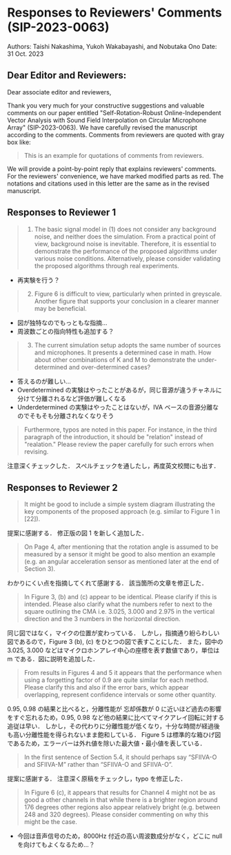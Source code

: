 # Responses to Reviewers' Comments (SIP-2023-0063)

Authors: Taishi Nakashima, Yukoh Wakabayashi, and Nobutaka Ono
Date: 31 Oct. 2023

## Dear Editor and Reviewers:

Dear associate editor and reviewers,

Thank you very much for your constructive suggestions and valuable comments on our paper entitled "Self-Rotation-Robust Online-Independent Vector Analysis with Sound Field Interpolation on Circular Microphone Array" (SIP-2023-0063).
We have carefully revised the manuscript according to the comments.
Comments from reviewers are quoted with gray box like:

> This is an example for quotations of comments from reviewers.

We will provide a point-by-point reply that explains reviewers' comments.
For the reviewers' convenience, we have marked modified parts as red.
The notations and citations used in this letter are the same as in the revised manuscript.

## Responses to Reviewer 1

> 1. The basic signal model in (1) does not consider any background noise, and neither does the simulation. From a practical point of view, background noise is inevitable. Therefore, it is essential to demonstrate the performance of the proposed algorithms under various noise conditions. Alternatively, please consider validating the proposed algorithms through real experiments.

- 再実験を行う？

> 2. Figure 6 is difficult to view, particularly when printed in greyscale. Another figure that supports your conclusion in a clearer manner may be beneficial.

- 図が独特なのでもっともな指摘…
- 周波数ごとの指向特性も追加する？

> 3. The current simulation setup adopts the same number of sources and microphones. It presents a determined case in math. How about other combinations of K and M to demonstrate the under-determined and over-determined cases?

- 答えるのが難しい…
- Overdetermined の実験はやったことがあるが，同じ音源が違うチャネルに分けて分離されるなど評価が難しくなる
- Underdetermined の実験はやったことはないが，IVA ベースの音源分離なのでそもそも分離されなくなりそう

> Furthermore, typos are noted in this paper.
> For instance, in the third paragraph of the introduction, it should be "relation" instead of "realation."
> Please review the paper carefully for such errors when revising.

注意深くチェックした．
スペルチェックを通したし，再度英文校閲にも出す．

## Responses to Reviewer 2

> It might be good to include a simple system diagram illustrating the key components of the proposed approach (e.g. similar to Figure 1 in [22]).

提案に感謝する．
修正版の図 1 を新しく追加した．

> On Page 4, after mentioning that the rotation angle is assumed to be measured by a sensor it might be good to also mention an example (e.g. an angular acceleration sensor as mentioned later at the end of Section 3).

わかりにくい点を指摘してくれて感謝する．
該当箇所の文章を修正した．

> In Figure 3, (b) and (c) appear to be identical.
> Please clarify if this is intended.
> Please also clarify what the numbers refer to next to the square outlining the CMA i.e. 3.025, 3.000 and 2.975 in the vertical direction and the 3 numbers in the horizontal direction.

同じ図ではなく，マイクの位置が変わっている．
しかし，指摘通り紛らわしい図であるので，Figure 3 (b), (c) をひとつの図で表すことにした．
また，図中の 3.025, 3.000 などはマイクロホンアレイ中心の座標を表す数値であり，単位は m である．図に説明を追加した．

> From results in Figures 4 and 5 it appears that the performance when using a forgetting factor of 0.9 are quite similar for each method.
> Please clarify this and also if the error bars, which appear overlapping, represent confidence intervals or some other quantity.

0.95, 0.98 の結果と比べると，分離性能が
忘却係数が 0 に近いほど過去の影響をすぐ忘れるため，0.95, 0.98 など他の結果に比べてマイクアレイ回転に対する追従は早い．
しかし，その代わりに分離性能が低くなり，十分な時間が経過後も高い分離性能を得られないまま飽和している．
Figure 5 は標準的な箱ひげ図であるため，エラーバーは外れ値を除いた最大値・最小値を表している．

> In the first sentence of Section 5.4, it should perhaps say “SFIIVA-O and SFIIVA-M” rather than “SFIIVA-O and SFIIVA-O”.

提案に感謝する．
注意深く原稿をチェックし，typo を修正した．

> In Figure 6 (c), it appears that results for Channel 4 might not be as good a other channels in that while there is a brighter region around 176 degrees other regions also appear relatively bright (e.g. between 248 and 320 degrees).
> Please consider commenting on why this might be the case.

- 今回は音声信号のため，8000Hz 付近の高い周波数成分がなく，どこに null を向けてもよくなるため…？
